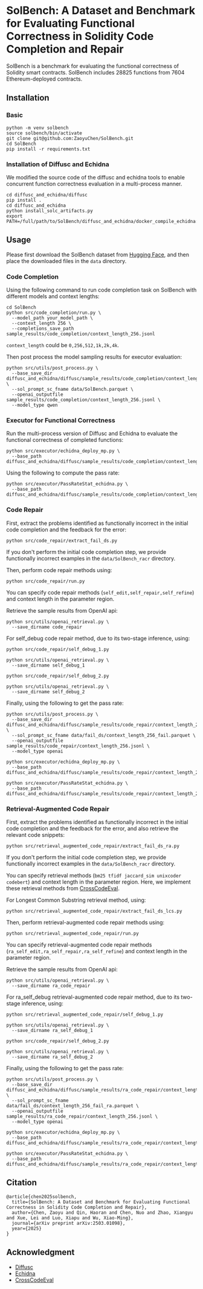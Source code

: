 # SolBench: A Dataset and Benchmark for Evaluating Functional Correctness in Solidity Code Completion and Repair    

SolBench is a benchmark for evaluating the functional correctness of Solidity smart contracts. SolBench includes 28825 functions from 7604 Ethereum-deployed contracts.

## Installation
### Basic

```
python -m venv solbench
source solbench/bin/activate
git clone git@github.com:ZaoyuChen/SolBench.git
cd SolBench
pip install -r requirements.txt
```

### Installation of Diffusc and Echidna
We modified the source code of the diffusc and echidna tools to enable concurrent function correctness evaluation in a multi-process manner.

```
cd diffusc_and_echidna/diffusc
pip install .
cd diffusc_and_echidna
python install_solc_artifacts.py
export PATH=/full/path/to/SolBench/diffusc_and_echidna/docker_compile_echidna:$PATH
```

<!-- 采样文件必须在diffusc文件夹下 -->
## Usage
Please first download the SolBench dataset from [Hugging Face](https://huggingface.co/datasets/zychen22/SolBench), and then place the downloaded files in the `data` directory.

### Code Completion
Using the following command to run code completion task on SolBench with different models and context lengths:

```
cd SolBench
python src/code_completion/run.py \
  --model_path your_model_path \
  --context_length 256 \
  --completions_save_path sample_results/code_completion/context_length_256.jsonl
```

`context_length` could be `0,256,512,1k,2k,4k`.

Then post process the model sampling results for executor evaluation:

```
python src/utils/post_process.py \
  --base_save_dir diffusc_and_echidna/diffusc/sample_results/code_completion/context_length_256 \
  --sol_prompt_sc_fname data/SolBench.parquet \
  --openai_outputfile sample_results/code_completion/context_length_256.jsonl \
  --model_type qwen
```

### Executor for Functional Correctness
Run the multi-process version of Diffusc and Echidna to evaluate the functional correctness of completed functions:

```
python src/executor/echidna_deploy_mp.py \
  --base_path diffusc_and_echidna/diffusc/sample_results/code_completion/context_length_256
```

Using the following to compute the pass rate:

```
python src/executor/PassRateStat_echidna.py \
  --base_path diffusc_and_echidna/diffusc/sample_results/code_completion/context_length_256
```

### Code Repair
First, extract the problems identified as functionally incorrect in the initial code completion and the feedback for the error:

```
python src/code_repair/extract_fail_ds.py
```

If you don't perform the initial code completion step, we provide functionally incorrect examples in the `data/SolBench_racr` directory.

Then, perform code repair methods using:

```
python src/code_repair/run.py
```

You can specify code repair methods (`self_edit,self_repair,self_refine`) and context length in the parameter region.

Retrieve the sample results from OpenAI api:

```
python src/utils/openai_retrieval.py \
  --save_dirname code_repair
```

For self_debug code repair method, due to its two-stage inference, using:

```
python src/code_repair/self_debug_1.py

python src/utils/openai_retrieval.py \
  --save_dirname self_debug_1

python src/code_repair/self_debug_2.py

python src/utils/openai_retrieval.py \
  --save_dirname self_debug_2
```

Finally, using the following to get the pass rate:

```
python src/utils/post_process.py \
  --base_save_dir diffusc_and_echidna/diffusc/sample_results/code_repair/context_length_256 \
  --sol_prompt_sc_fname data/fail_ds/context_length_256_fail.parquet \
  --openai_outputfile sample_results/code_repair/context_length_256.jsonl \
  --model_type openai

python src/executor/echidna_deploy_mp.py \
  --base_path diffusc_and_echidna/diffusc/sample_results/code_repair/context_length_256

python src/executor/PassRateStat_echidna.py \
  --base_path diffusc_and_echidna/diffusc/sample_results/code_repair/context_length_256
```

### Retrieval-Augmented Code Repair
First, extract the problems identified as functionally incorrect in the initial code completion and the feedback for the error, and also retrieve the relevant code snippets:

```
python src/retrieval_augmented_code_repair/extract_fail_ds_ra.py
```

If you don't perform the initial code completion step, we provide functionally incorrect examples in the `data/SolBench_racr` directory.

You can specify retrieval methods (`bm25 tfidf jaccard_sim unixcoder codebert`) and context length in the parameter region. Here, we implement these retrieval methods from [CrossCodeEval](https://github.com/amazon-science/cceval).

For Longest Common Substring retrieval method, using:

```
python src/retrieval_augmented_code_repair/extract_fail_ds_lcs.py
```

Then, perform retrieval-augmented code repair methods using:

```
python src/retrieval_augmented_code_repair/run.py
```

You can specify retrieval-augmented code repair methods (`ra_self_edit,ra_self_repair,ra_self_refine`) and context length in the parameter region.

Retrieve the sample results from OpenAI api:

```
python src/utils/openai_retrieval.py \
  --save_dirname ra_code_repair
```

For ra_self_debug retrieval-augmented code repair method, due to its two-stage inference, using:

```
python src/retrieval_augmented_code_repair/self_debug_1.py

python src/utils/openai_retrieval.py \
  --save_dirname ra_self_debug_1

python src/code_repair/self_debug_2.py

python src/utils/openai_retrieval.py \
  --save_dirname ra_self_debug_2
```

Finally, using the following to get the pass rate:

```
python src/utils/post_process.py \
  --base_save_dir diffusc_and_echidna/diffusc/sample_results/ra_code_repair/context_length_256 \
  --sol_prompt_sc_fname data/fail_ds/context_length_256_fail_ra.parquet \
  --openai_outputfile sample_results/ra_code_repair/context_length_256.jsonl \
  --model_type openai

python src/executor/echidna_deploy_mp.py \
  --base_path diffusc_and_echidna/diffusc/sample_results/ra_code_repair/context_length_256

python src/executor/PassRateStat_echidna.py \
  --base_path diffusc_and_echidna/diffusc/sample_results/ra_code_repair/context_length_256
```

## Citation

```
@article{chen2025solbench,
  title={SolBench: A Dataset and Benchmark for Evaluating Functional Correctness in Solidity Code Completion and Repair},
  author={Chen, Zaoyu and Qin, Haoran and Chen, Nuo and Zhao, Xiangyu and Xue, Lei and Luo, Xiapu and Wu, Xiao-Ming},
  journal={arXiv preprint arXiv:2503.01098},
  year={2025}
}
```

## Acknowledgment
- [Diffusc](https://github.com/crytic/diffusc)
- [Echidna](https://github.com/crytic/echidna)
- [CrossCodeEval](https://github.com/amazon-science/cceval)